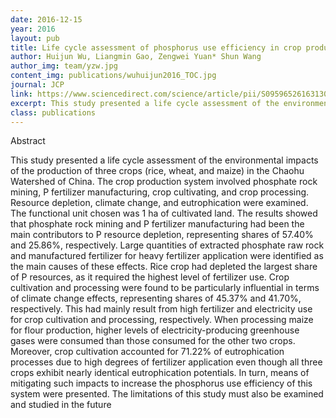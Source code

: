 ```yaml
---
date: 2016-12-15
year: 2016
layout: pub
title: Life cycle assessment of phosphorus use efficiency in crop production system of three crops in Chaohu Watershed, China
author: Huijun Wu, Liangmin Gao, Zengwei Yuan* Shun Wang
author_img: team/yzw.jpg
content_img: publications/wuhuijun2016_TOC.jpg
journal: JCP
link: https://www.sciencedirect.com/science/article/pii/S0959652616313014
excerpt: This study presented a life cycle assessment of the environmental impacts of the production of three crops (rice, wheat, and maize) in the Chaohu Watershed of China.
class: publications
---
```


Abstract

This study presented a life cycle assessment of the environmental impacts of the production of three crops (rice, wheat, and maize) in the Chaohu Watershed of China. The crop production system involved phosphate rock mining, P fertilizer manufacturing, crop cultivating, and crop processing. Resource depletion, climate change, and eutrophication were examined. The functional unit chosen was 1 ha of cultivated land. The results showed that phosphate rock mining and P fertilizer manufacturing had been the main contributors to P resource depletion, representing shares of 57.40% and 25.86%, respectively. Large quantities of extracted phosphate raw rock and manufactured fertilizer for heavy fertilizer application were identified as the main causes of these effects. Rice crop had depleted the largest share of P resources, as it required the highest level of fertilizer use. Crop cultivation and processing were found to be particularly influential in terms of climate change effects, representing shares of 45.37% and 41.70%, respectively. This had mainly result from high fertilizer and electricity use for crop cultivation and processing, respectively. When processing maize for flour production, higher levels of electricity-producing greenhouse gases were consumed than those consumed for the other two crops. Moreover, crop cultivation accounted for 71.22% of eutrophication processes due to high degrees of fertilizer application even though all three crops exhibit nearly identical eutrophication potentials. In turn, means of mitigating such impacts to increase the phosphorus use efficiency of this system were presented. The limitations of this study must also be examined and studied in the future
